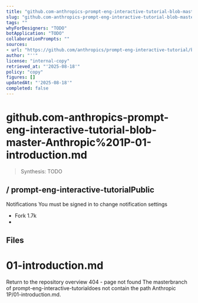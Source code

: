 ```yaml
---
title: "github.com-anthropics-prompt-eng-interactive-tutorial-blob-master-Anthropic%201P-01-introduction.md"
slug: "github.com-anthropics-prompt-eng-interactive-tutorial-blob-master-Anthropic%201P-01-introduction.md"
tags: ""
whyForDesigners: "TODO"
botApplication: "TODO"
collaborationPrompts: ""
sources:
- url: "https://github.com/anthropics/prompt-eng-interactive-tutorial/blob/master/Anthropic%201P/01-introduction.md"
author: "''"
license: "internal-copy"
retrieved_at: "'2025-08-18'"
policy: "copy"
figures: []
updatedAt: "'2025-08-18'"
completed: false
---
```


# github.com-anthropics-prompt-eng-interactive-tutorial-blob-master-Anthropic%201P-01-introduction.md

> Synthesis: TODO

/
**prompt-eng-interactive-tutorial**Public
-
Notifications
You must be signed in to change notification settings
- Fork 1.7k
-
## Files
# 01-introduction.md
Return to the repository overview
404 - page not found
The
masterbranch of
prompt-eng-interactive-tutorialdoes not contain the path
Anthropic 1P/01-introduction.md.


